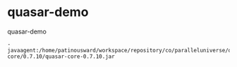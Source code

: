 # quasar-demo
quasar-demo

```
-javaagent:/home/patinousward/workspace/repository/co/paralleluniverse/quasar-core/0.7.10/quasar-core-0.7.10.jar
```
